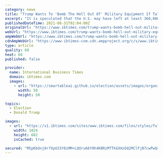 ```yaml
---
category: news
title: "Trump Wants To 'Bomb The Hell Out Of' Military Equipment If Taliban Won't Return Them"
excerpt: "It is speculated that the U.S. may have left at least 360,000 rifles along with thousands of trucks and other weaponry in Afghanistan."
publishedDateTime: 2021-08-31T02:04:00Z
originalUrl: "https://www.ibtimes.com/trump-wants-bomb-hell-out-military-equipment-if-taliban-wont-return-them-3284408"
webUrl: "https://www.ibtimes.com/trump-wants-bomb-hell-out-military-equipment-if-taliban-wont-return-them-3284408"
ampWebUrl: "https://www.ibtimes.com/trump-wants-bomb-hell-out-military-equipment-if-taliban-wont-return-them-3284408?amp=1"
cdnAmpWebUrl: "https://www-ibtimes-com.cdn.ampproject.org/c/s/www.ibtimes.com/trump-wants-bomb-hell-out-military-equipment-if-taliban-wont-return-them-3284408?amp=1"
type: article
quality: 68
heat: 68
published: false

provider:
  name: International Business Times
  domain: ibtimes.com
  images:
    - url: "https://smartableai.github.io/election/assets/images/organizations/ibtimes.com-50x50.jpg"
      width: 50
      height: 50

topics:
  - Election
  - Donald Trump

images:
  - url: "https://s1.ibtimes.com/sites/www.ibtimes.com/files/styles/full/public/2021/08/30/taliban-fighters-are-providing-security-in-kabul-as-AFP_9LX2HB-2.jpg"
    width: 1024
    height: 682
    isCached: true

secured: "MSpKbOnj8r7XpU33Y8iMM+LQOru66Y0h4KBRzMTTkGXHzbQ2MClFjB7cwPwQsF53sRLkIImyDsxtqVrW4fy+tjK+ESOF47N+VNs8pe5lTX8czDx7UmIj1r1RnPURFKAjYavWFhvPHZ7J74qQTxHvTPkuoLooEZUyNnlm29jj2dVfsLHLkXfxSWkrAFF+Q0Q4lBxNNwHpxY4THFVI88wiG68Fs3w/5dRLhDAXG6Y+4l+tbrj4FX+4Ao8hRTIXWYlPATy14FjRLCYhjEajC6SKRNVNkHszDjBFDFcwQMQZwAIXgRuplBM1fCC/qeaM/FbETVlhz4vkyCnnW9y5dmoQ25vO30cAkhEP5WnooKDqGjY=;O6pm//RvZp8rzCuT2kFF1g=="
---
```


